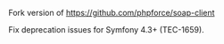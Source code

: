 Fork version of https://github.com/phpforce/soap-client

Fix deprecation issues for Symfony 4.3+ (TEC-1659).